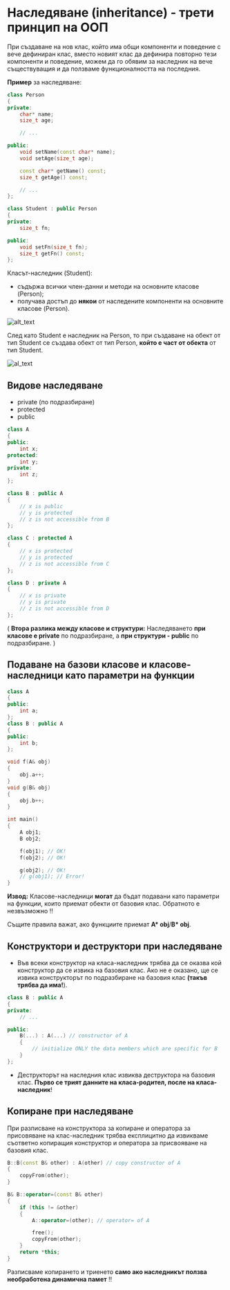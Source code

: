 # Наследяване (inheritance) - трети принцип на ООП

При създаване на нов клас, който има общи компоненти и поведение с вече дефиниран клас, вместо новият клас да дефинира повторно тези компоненти и поведение, можем да го обявим за наследник на вече съществуващия и да ползваме функционалността на последния.  

**Пример** за наследяване:
```c++
class Person
{
private:
	char* name;
	size_t age;

	// ...

public:
	void setName(const char* name);
	void setAge(size_t age);

	const char* getName() const;
	size_t getAge() const;

	// ...
};

class Student : public Person
{
private:
	size_t fn;

public:
	void setFn(size_t fn);
	size_t getFn() const;
};
```

Класът-наследник (Student):
- съдържа всички член-данни и методи на основните класове (Person);
- получава достъп до **някои** от наследените компоненти на основните класове (Person).

![alt_text](https://i.ibb.co/PGKjkx3/st.png)

След като Student е наследник на Person, то при създаване на обект от тип Student се създава обект от тип Person, **който е част от обекта** от тип Student.

![al_text](https://i.ibb.co/z40DsMx/Inheritance.png)

## Видове наследяване

- private (по подразбиране)
- protected
- public

```c++
class A
{
public:
    int x;
protected:
    int y;
private:
    int z;
};

class B : public A
{
    // x is public
    // y is protected
    // z is not accessible from B
};

class C : protected A
{
    // x is protected
    // y is protected
    // z is not accessible from C
};

class D : private A
{
    // x is private
    // y is private
    // z is not accessible from D
};
```

( **Втора разлика между класове и структури:** Наследяването **при класове е private** по подразбиране, а **при структури - public** по подразбиране. )

## Подаване на базови класове и класове-наследници като параметри на функции

```c++
class A
{
public:
    int a;
};
class B : public A
{
public:
    int b;
};

void f(A& obj)
{
    obj.a++;
}
void g(B& obj)
{
    obj.b++;
}

int main()
{
    A obj1;
    B obj2;

    f(obj1); // OK!
    f(obj2); // OK!

    g(obj2); // OK!
    // g(obj1); // Error!
}
```

**Извод:** Класове-наследници **могат** да бъдат подавани като параметри на функции, които приемат обекти от базовия клас. Обратното е незвъзможно :bangbang:  

Същите правила важат, ако функциите приемат **A\* obj**/**B\* obj**.

## Конструктори и деструктори при наследяване

- Във всеки конструктор на класа-наследник трябва да се оказва кой конструктор да се извика на базовия клас. Ако не е оказано, ще се извика конструкторът по подразбиране на базовия клас **(такъв трябва да има!**).

```c++
class B : public A
{
private:
	// ...

public:
	B(...) : A(...) // constructor of A
	{
		// initialize ONLY the data members which are specific for B
	}
};
```

- Деструкторът на наследния клас извиква деструктора на базовия клас. **Първо се трият данните на класа-родител, после на класа-наследник**!

## Копиране при наследяване

При разписване на конструктора за копиране и оператора за присовяване на клас-наследник трябва експлицитно да извикваме съответно копиращия конструктор и оператора за присвояване на базовия клас.

```c++
B::B(const B& other) : A(other) // copy constructor of A
{
    copyFrom(other);
}

B& B::operator=(const B& other)
{
    if (this != &other)
    {
        A::operator=(other); // operator= of A

        free();
        copyFrom(other);
    }
    return *this;
}
```

Разписваме копирането и триенето **само ако наследникът ползва необработена динамична памет** :bangbang:

